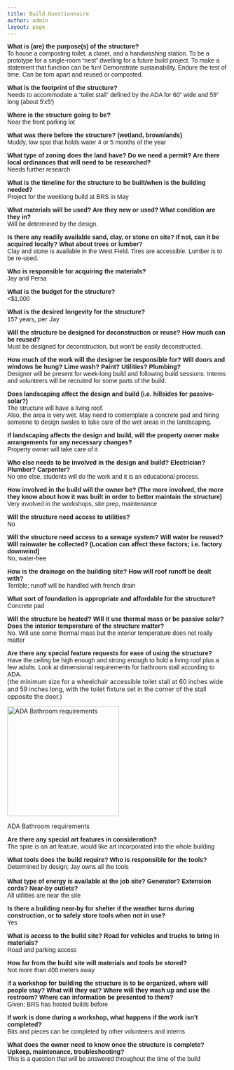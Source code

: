 ```yaml
---
title: Build Questionnaire
author: admin
layout: page
---
```

**<span style="font-family: Arial,sans-serif;">What is (are) the purpose(s) of the structure?</span>**<span style="font-family: Arial,sans-serif;"><br /> To house a composting toilet, a closet, and a handwashing station. To be a prototype for a single-room “nest” dwelling for a future build project. To make a statement that function can be fun! Demonstrate sustainability. Endure the test of time. Can be torn apart and reused or composted.</span>

**<span style="font-family: Arial,sans-serif;">What is the footprint of the structure?</span>**<span style="font-family: Arial,sans-serif;"><br /> Needs to accommodate a “toilet stall” defined by the ADA for 60” wide and 59” long (about 5&#8242;x5&#8242;)<br /> </span>

**<span style="font-family: Arial,sans-serif;">Where is the structure going to be?</span>**<span style="font-family: Arial,sans-serif;"><br /> Near the front parking lot</span>

**<span style="font-family: Arial,sans-serif;">What was there before the structure? (wetland, brownlands)</span>**<span style="font-family: Arial,sans-serif;"><br /> Muddy, low spot that holds water 4 or 5 months of the year</span>

**<span style="font-family: Arial,sans-serif;">What type of zoning does the land have? Do we need a permit? Are there local ordinances that will need to be researched?</span>**  
<span style="font-family: Arial,sans-serif;">Needs further research</span>

**<span style="font-family: Arial,sans-serif;">What is the timeline for the structure to be built/when is the building needed?</span>**<span style="font-family: Arial,sans-serif;"><br /> Project for the weeklong build at BRS in May</span>

**<span style="font-family: Arial,sans-serif;">What materials will be used? Are they new or used? What condition are they in?</span>**<span style="font-family: Arial,sans-serif;"><br /> Will be determined by the design.</span>

**<span style="font-family: Arial,sans-serif;">Is there any readily available sand, clay, or stone on site? If not, can it be acquired locally? What about trees or lumber?</span>**<span style="font-family: Arial,sans-serif;"><br /> Clay and stone is available in the West Field. Tires are accessible. Lumber is to be re-used.</span>

**<span style="font-family: Arial,sans-serif;">Who is responsible for acquiring the materials?</span>**<span style="font-family: Arial,sans-serif;"><br /> Jay and Persa</span>

**<span style="font-family: Arial,sans-serif;">What is the budget for the structure?</span>**<span style="font-family: Arial,sans-serif;"><br /> <$1,000</span>

<span style="font-family: Arial,sans-serif;"><strong>What is the desired longevity for the structure?</strong><br /> 157 years</span>, per Jay

**<span style="font-family: Arial,sans-serif;">Will the structure be designed for deconstruction or reuse? How much can be reused?</span>**<span style="font-family: Arial,sans-serif;"><br /> Must be designed for deconstruction, but won&#8217;t be easily deconstructed.</span>

**<span style="font-family: Arial,sans-serif;">How much of the work will the designer be responsible for? Will doors and windows be hung? Lime wash? Paint? Utilities? Plumbing?</span>**<span style="font-family: Arial,sans-serif;"><br /> Designer will be present for week-long build and following build sessions. Interns and volunteers will be recruited for some parts of the build.</span>

**<span style="font-family: Arial,sans-serif;">Does landscaping affect the design and build (i.e. hillsides for passive-solar?)</span>**<span style="font-family: Arial,sans-serif;"><br /> The structure will have a living roof.</span>  
<span style="font-family: Arial,sans-serif;">Also, the area is very wet. May need to contemplate a concrete pad and hiring someone to design swales to take care of the wet areas in the landscaping.</span>

**<span style="font-family: Arial,sans-serif;">If landscaping affects the design and build, will the property owner make arrangements for any necessary changes?</span>**<span style="font-family: Arial,sans-serif;"><br /> Property owner will take care of it</span>

**<span style="font-family: Arial,sans-serif;">Who else needs to be involved in the design and build? Electrician? Plumber? Carpenter?</span>**<span style="font-family: Arial,sans-serif;"><br /> No one else, students will do the work and it is an educational process.</span>

**<span style="font-family: Arial,sans-serif;">How involved in the build will the owner be? (The more involved, the more they know about how it was built in order to better maintain the structure)</span>**<span style="font-family: Arial,sans-serif;"><br /> Very involved in the workshops, site prep, maintenance</span>

**<span style="font-family: Arial,sans-serif;">Will the structure need access to utilities?<br /> </span>**<span style="font-family: Arial,sans-serif;">No</span>

**<span style="font-family: Arial,sans-serif;">Will the structure need access to a sewage system? Will water be reused? Will rainwater be collected? (Location can affect these factors; i.e. factory downwind)</span>**<span style="font-family: Arial,sans-serif;"><br /> No, water-free</span>

**<span style="font-family: Arial,sans-serif;">How is the drainage on the building site? How will roof runoff be dealt with?</span>**<span style="font-family: Arial,sans-serif;"><br /> Terrible; runoff will be handled with french drain</span>

**<span style="font-family: Arial,sans-serif;">What sort of foundation is appropriate and affordable for the structure?</span>**<span style="font-family: Arial,sans-serif;"><br /> Concrete pad</span>

**<span style="font-family: Arial,sans-serif;">Will the structure be heated? Will it use thermal mass or be passive solar? Does the interior temperature of the structure matter?</span>**<span style="font-family: Arial,sans-serif;"><br /> No. Will use some thermal mass but the interior temperature does not really matter</span>

**<span style="font-family: Arial,sans-serif;">Are there any special feature requests for ease of using the structure?</span>**<span style="font-family: Arial,sans-serif;"><br /> Have the ceiling be high enough and strong enough to hold a living roof plus a few adults. Look at dimensional requirements for bathroom stall according to ADA.</span>  
<span style="font-family: Arial,sans-serif;">(</span>the minimum size for a wheelchair accessible toilet stall at 60 inches wide and 59 inches long, with the toilet fixture set in the corner of the stall opposite the door.)

<div id="attachment_36" class="wp-caption alignleft" style="width: 265px">
  <a href="http://fourelementsdesign.com/wp-content/uploads/2012/01/fig30a.gif" ><img class="size-full wp-image-36" title="ADA Bathroom requirements" src="http://fourelementsdesign.com/wp-content/uploads/2012/01/fig30a.gif" alt="ADA Bathroom requirements" width="255" height="250" /></a><p class="wp-caption-text">
    ADA Bathroom requirements
  </p>
</div>

**<span style="font-family: Arial,sans-serif;">Are there any special art features in consideration?</span>**<span style="font-family: Arial,sans-serif;"><br /> The spire is an art feature, would like art incorporated into the whole building</span>

**<span style="font-family: Arial,sans-serif;">What tools does the build require? Who is responsible for the tools?</span>**<span style="font-family: Arial,sans-serif;"><br /> Determined by design; Jay owns all the tools<br /> </span>  
**<span style="font-family: Arial,sans-serif;">What type of energy is available at the job site? Generator? Extension cords</span><span style="font-family: Arial,sans-serif;">?</span><span style="font-family: Arial,sans-serif;"> Near-by outlets?</span>**  
<span style="font-family: Arial,sans-serif;">All utilities are near the site</span>

**<span style="font-family: Arial,sans-serif;">Is there a building near-by for shelter if the weather turns during construction, or to safely store tools when not in use?</span>**<span style="font-family: Arial,sans-serif;"><br /> Yes</span>

**<span style="font-family: Arial,sans-serif;">What is access to the build site? Road for vehicles and trucks to bring in materials?</span>**<span style="font-family: Arial,sans-serif;"><br /> Road and parking access</span>

**<span style="font-family: Arial,sans-serif;">How far from the build site will materials and tools be stored?</span>**<span style="font-family: Arial,sans-serif;"><br /> Not more than 400 meters away</span>

<span style="font-family: Arial,sans-serif;">I<strong>f a workshop for building the structure is to be organized, where will people stay? What will they eat? Where will they wash up and use the restroom? Where can information be presented to them?</strong><br /> Given; BRS has hosted builds before</span>

**<span style="font-family: Arial,sans-serif;">If work is done during a workshop, what happens if the work isn&#8217;t completed?</span>**<span style="font-family: Arial,sans-serif;"><br /> Bits and pieces can be completed by other volunteers and interns</span>

**<span style="font-family: Arial,sans-serif;">What does the owner need to know once the structure is complete? Upkeep, maintenance, troubleshooting?</span>**<span style="font-family: Arial,sans-serif;"><br /> This is a question that will be answered throughout the time of the build </span>